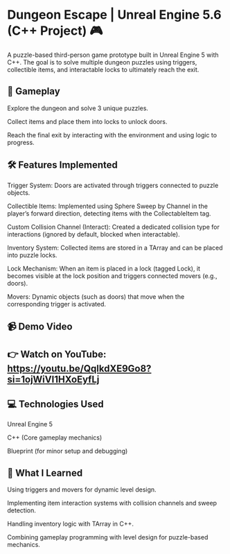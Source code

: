 # Dungeon Escape | Unreal Engine 5.6 (C++ Project) 🎮

A puzzle-based third-person game prototype built in Unreal Engine 5 with C++. The goal is to solve multiple dungeon puzzles using triggers, collectible items, and interactable locks to ultimately reach the exit.

## 🎯 Gameplay

Explore the dungeon and solve 3 unique puzzles.

Collect items and place them into locks to unlock doors.

Reach the final exit by interacting with the environment and using logic to progress.

## 🛠 Features Implemented

Trigger System: Doors are activated through triggers connected to puzzle objects.

Collectible Items: Implemented using Sphere Sweep by Channel in the player’s forward direction, detecting items with the CollectableItem tag.

Custom Collision Channel (Interact): Created a dedicated collision type for interactions (ignored by default, blocked when interactable).

Inventory System: Collected items are stored in a TArray and can be placed into puzzle locks.

Lock Mechanism: When an item is placed in a lock (tagged Lock), it becomes visible at the lock position and triggers connected movers (e.g., doors).

Movers: Dynamic objects (such as doors) that move when the corresponding trigger is activated.

## 📹 Demo Video

## 👉 Watch on YouTube: https://youtu.be/QqlkdXE9Go8?si=1ojWiVI1HXoEyfLj

## 💻 Technologies Used

Unreal Engine 5

C++ (Core gameplay mechanics)

Blueprint (for minor setup and debugging)

## 🚀 What I Learned

Using triggers and movers for dynamic level design.

Implementing item interaction systems with collision channels and sweep detection.

Handling inventory logic with TArray in C++.

Combining gameplay programming with level design for puzzle-based mechanics.
